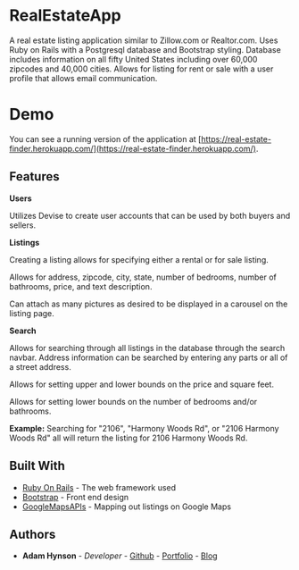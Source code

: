 # RealEstateApp
A real estate listing application similar to Zillow.com or Realtor.com. Uses Ruby on Rails with a Postgresql database and Bootstrap styling. Database includes information on all fifty United States including over 60,000 zipcodes and 40,000 cities. Allows for listing for rent or sale with a user profile that allows email communication. 

# Demo
You can see a running version of the application at [https://real-estate-finder.herokuapp.com/](https://real-estate-finder.herokuapp.com/).

## Features
**Users**

Utilizes Devise to create user accounts that can be used by both buyers and sellers. 

**Listings**

Creating a listing allows for specifying either a rental or for sale listing. 

Allows for address, zipcode, city, state, number of bedrooms, number of bathrooms, price, and text description.

Can attach as many pictures as desired to be displayed in a carousel on the listing page. 

**Search**

Allows for searching through all listings in the database through the search navbar. Address information can be searched by entering any parts or all of a street address. 

Allows for setting upper and lower bounds on the price and square feet. 

Allows for setting lower bounds on the number of bedrooms and/or bathrooms.

**Example:** Searching for "2106", "Harmony Woods Rd", or "2106 Harmony Woods Rd" all will return the listing for 2106 Harmony Woods Rd. 

## Built With

* [Ruby On Rails](http://rubyonrails.org/) - The web framework used
* [Bootstrap](https://getbootstrap.com/) - Front end design
* [GoogleMapsAPIs](https://developers.google.com/maps/) - Mapping out listings on Google Maps

## Authors

* **Adam Hynson** - *Developer* - [Github](https://github.com/hynsondevelops) - [Portfolio](https://hynson-tech-blog.herokuapp.com/portfolio) - [Blog](https://hynson-tech-blog.herokuapp.com/posts)